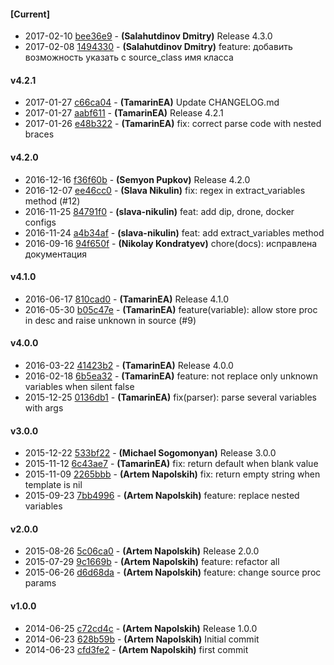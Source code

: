 
#### [Current]
 * 2017-02-10 [bee36e9](../../commit/bee36e9) - __(Salahutdinov Dmitry)__ Release 4.3.0
 * 2017-02-08 [1494330](../../commit/1494330) - __(Salahutdinov Dmitry)__ feature: добавить возможность указать с source_class имя класса

#### v4.2.1
 * 2017-01-27 [c66ca04](../../commit/c66ca04) - __(TamarinEA)__ Update CHANGELOG.md
 * 2017-01-27 [aabf611](../../commit/aabf611) - __(TamarinEA)__ Release 4.2.1
 * 2017-01-26 [e48b322](../../commit/e48b322) - __(TamarinEA)__ fix: correct parse code with nested braces

#### v4.2.0
 * 2016-12-16 [f36f60b](../../commit/f36f60b) - __(Semyon Pupkov)__ Release 4.2.0
 * 2016-12-07 [ee46cc0](../../commit/ee46cc0) - __(Slava Nikulin)__ fix: regex in extract_variables method (#12)
 * 2016-11-25 [84791f0](../../commit/84791f0) - __(slava-nikulin)__ feat: add dip, drone, docker configs
 * 2016-11-24 [a4b34af](../../commit/a4b34af) - __(slava-nikulin)__ feat: add extract_variables method
 * 2016-09-16 [94f650f](../../commit/94f650f) - __(Nikolay Kondratyev)__ chore(docs): исправлена документация

#### v4.1.0
 * 2016-06-17 [810cad0](../../commit/810cad0) - __(TamarinEA)__ Release 4.1.0
 * 2016-05-30 [b05c47e](../../commit/b05c47e) - __(TamarinEA)__ feature(variable): allow store proc in desc and raise unknown in source (#9)

#### v4.0.0
 * 2016-03-22 [41423b2](../../commit/41423b2) - __(TamarinEA)__ Release 4.0.0
 * 2016-02-18 [6b5ea32](../../commit/6b5ea32) - __(TamarinEA)__ feature: not replace only unknown variables when silent false
 * 2015-12-25 [0136db1](../../commit/0136db1) - __(TamarinEA)__ fix(parser): parse several variables with args

#### v3.0.0
 * 2015-12-22 [533bf22](../../commit/533bf22) - __(Michael Sogomonyan)__ Release 3.0.0
 * 2015-11-12 [6c43ae7](../../commit/6c43ae7) - __(TamarinEA)__ fix: return default when blank value
 * 2015-11-09 [2265bbb](../../commit/2265bbb) - __(Artem Napolskih)__ fix: return empty string when template is nil
 * 2015-09-23 [7bb4996](../../commit/7bb4996) - __(Artem Napolskih)__ feature: replace nested variables

#### v2.0.0
 * 2015-08-26 [5c06ca0](../../commit/5c06ca0) - __(Artem Napolskih)__ Release 2.0.0
 * 2015-07-29 [9c1669b](../../commit/9c1669b) - __(Artem Napolskih)__ feature: refactor all
 * 2015-06-26 [d6d68da](../../commit/d6d68da) - __(Artem Napolskih)__ feature: change source proc params

#### v1.0.0
 * 2014-06-25 [c72cd4c](../../commit/c72cd4c) - __(Artem Napolskih)__ Release 1.0.0
 * 2014-06-23 [628b59b](../../commit/628b59b) - __(Artem Napolskih)__ Initial commit
 * 2014-06-23 [cfd3fe2](../../commit/cfd3fe2) - __(Artem Napolskih)__ first commit
